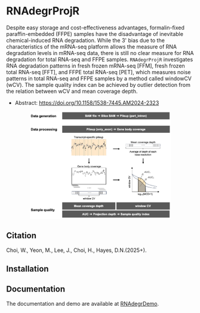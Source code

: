 # RNAdegrProjR

Despite easy storage and cost-effectiveness advantages, formalin-fixed paraffin-embedded (FFPE) samples have the disadvantage of inevitable chemical-induced RNA degradation. While the 3' bias due to the characteristics of the mRNA-seq platform allows the measure of RNA degradation levels in mRNA-seq data, there is still no clear measure for RNA degradation for total RNA-seq and FFPE samples. `RNAdegrProjR` investigates RNA degradation patterns in fresh frozen mRNA-seq [FFM], fresh frozen total RNA-seq [FFT], and FFPE total RNA-seq [PET], which measures noise patterns in total RNA-seq and FFPE samples by a method called windowCV (wCV). The sample quality index can be achieved by outlier detection from the relation between wCV and mean coverage depth.

- Abstract: https://doi.org/10.1158/1538-7445.AM2024-2323

<div align="center">
  <img width="75%" src="https://github.com/hyochoi/RNAdegrProjR/blob/main/figures/Overview.png">
</div>


## Citation
Choi, W., Yeon, M., Lee, J., Choi, H., Hayes, D.N.(2025+).


## Installation


## Documentation
The documentation and demo are available at [RNAdegrDemo](https://bookdown.org/sqr_yeon/RNAdegrDemo/).
